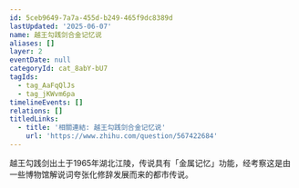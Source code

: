 ```yaml
---
id: 5ceb9649-7a7a-455d-b249-465f9dc8389d
lastUpdated: '2025-06-07'
name: 越王勾践剑合金记忆说
aliases: []
layer: 2
eventDate: null
categoryId: cat_8abY-bU7
tagIds:
  - tag_AaFqQlJs
  - tag_jKWvm6pa
timelineEvents: []
relations: []
titledLinks:
  - title: '相關連結: 越王勾践剑合金记忆说'
    url: 'https://www.zhihu.com/question/567422684'
---
```

越王勾践剑出土于1965年湖北江陵，传说具有「金属记忆」功能，经考察这是由一些博物馆解说词夸张化修辞发展而来的都市传说。
